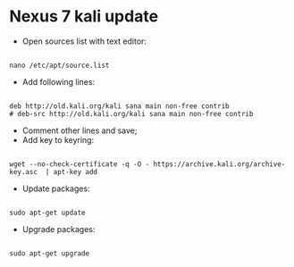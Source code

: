 # Nexus 7 kali update

- Open sources list with text editor:

```shell

nano /etc/apt/source.list

```

- Add following lines:

```text

deb http://old.kali.org/kali sana main non-free contrib
# deb-src http://old.kali.org/kali sana main non-free contrib

```

- Comment other lines and save;
- Add key to keyring:

```shell

wget --no-check-certificate -q -O - https://archive.kali.org/archive-key.asc  | apt-key add

```

- Update packages:

```shell

sudo apt-get update

```

- Upgrade packages:

```shell

sudo apt-get upgrade

```
